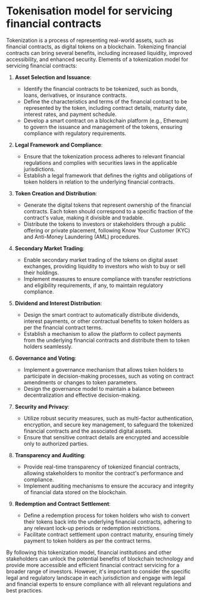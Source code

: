 # Tokenisation model for servicing financial contracts

Tokenization is a process of representing real-world assets, such as financial contracts, as digital tokens on a blockchain. Tokenizing financial contracts can bring several benefits, including increased liquidity, improved accessibility, and enhanced security. Elements of a tokenization model for servicing financial contracts:

1. **Asset Selection and Issuance**:
   - Identify the financial contracts to be tokenized, such as bonds, loans, derivatives, or insurance contracts.
   - Define the characteristics and terms of the financial contract to be represented by the token, including contract details, maturity date, interest rates, and payment schedule.
   - Develop a smart contract on a blockchain platform (e.g., Ethereum) to govern the issuance and management of the tokens, ensuring compliance with regulatory requirements.

2. **Legal Framework and Compliance**:
   - Ensure that the tokenization process adheres to relevant financial regulations and complies with securities laws in the applicable jurisdictions.
   - Establish a legal framework that defines the rights and obligations of token holders in relation to the underlying financial contracts.

3. **Token Creation and Distribution**:
   - Generate the digital tokens that represent ownership of the financial contracts. Each token should correspond to a specific fraction of the contract's value, making it divisible and tradable.
   - Distribute the tokens to investors or stakeholders through a public offering or private placement, following Know Your Customer (KYC) and Anti-Money Laundering (AML) procedures.

4. **Secondary Market Trading**:
   - Enable secondary market trading of the tokens on digital asset exchanges, providing liquidity to investors who wish to buy or sell their holdings.
   - Implement measures to ensure compliance with transfer restrictions and eligibility requirements, if any, to maintain regulatory compliance.

5. **Dividend and Interest Distribution**:
   - Design the smart contract to automatically distribute dividends, interest payments, or other contractual benefits to token holders as per the financial contract terms.
   - Establish a mechanism to allow the platform to collect payments from the underlying financial contracts and distribute them to token holders seamlessly.

6. **Governance and Voting**:
   - Implement a governance mechanism that allows token holders to participate in decision-making processes, such as voting on contract amendments or changes to token parameters.
   - Design the governance model to maintain a balance between decentralization and effective decision-making.

7. **Security and Privacy**:
   - Utilize robust security measures, such as multi-factor authentication, encryption, and secure key management, to safeguard the tokenized financial contracts and the associated digital assets.
   - Ensure that sensitive contract details are encrypted and accessible only to authorized parties.

8. **Transparency and Auditing**:
   - Provide real-time transparency of tokenized financial contracts, allowing stakeholders to monitor the contract's performance and compliance.
   - Implement auditing mechanisms to ensure the accuracy and integrity of financial data stored on the blockchain.

9. **Redemption and Contract Settlement**:
   - Define a redemption process for token holders who wish to convert their tokens back into the underlying financial contracts, adhering to any relevant lock-up periods or redemption restrictions.
   - Facilitate contract settlement upon contract maturity, ensuring timely payment to token holders as per the contract terms.

By following this tokenization model, financial institutions and other stakeholders can unlock the potential benefits of blockchain technology and provide more accessible and efficient financial contract servicing for a broader range of investors. However, it's important to consider the specific legal and regulatory landscape in each jurisdiction and engage with legal and financial experts to ensure compliance with all relevant regulations and best practices.

